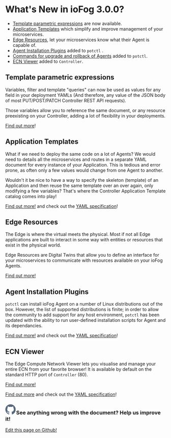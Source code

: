 # What's New in ioFog 3.0.0?

- [Template parametric expressions](../ioFog_3.0/reference-potctl/reference-template-engine) are now available.
- [Application Templates](../ioFog_3.0/applications/application-templates) which simplify and improve management of your microservices.
- [Edge Resources](../ioFog_3.0/agent-management/edge-resources), let your microservices know what their Agent is capable of.
- [Agent Installation Plugins](../ioFog_3.0/platform-deployment/setup-your-agents) added to `potctl` .
- [Commands for upgrade and rollback of Agents](../ioFog_3.0/agent-management/upgrade-rollback) added to `potctl`.
- [ECN Viewer](../ioFog_3.0/reference-controller/ecn-viewer) added to `Controller`.

## Template parametric expressions

Variables, filter and template "queries" can now be used as values for any field in your deployment YAMLs (And therefore, any value of the JSON body of most PUT/POST/PATCH Controller REST API requests).

Those variables allow you to reference the same document, or any resource preexisting on your Controller, adding a lot of flexibility in your deployments.

[Find out more](../ioFog_3.0/reference-potctl/reference-template-engine)!

## Application Templates

What if we need to deploy the same code on a lot of Agents? We would need to details all the microservices and routes in a separate YAML document for every instance of your Application. This is tedious and error prone, as often only a few values would change from one Agent to another.

Wouldn't it be nice to have a way to specify the skeleton (template) of an Application and then reuse the same template over an over again, only modifying a few variables? That's where the Controller Application Template catalog comes into play!

[Find out more!](../ioFog_3.0/applications/application-templates) and check out the [YAML specification](../ioFog_3.0/reference-potctl/reference-application-template)!

## Edge Resources

The Edge is where the virtual meets the physical. Most if not all Edge applications are built to interact in some way with entities or resources that exist in the physical world.

Edge Resources are Digital Twins that allow you to define an interface for your microservices to communicate with resources available on your ioFog Agents.

[Find out more!](../ioFog_3.0/agent-management/edge-resources)

## Agent Installation Plugins

`potctl` can install ioFog Agent on a number of Linux distributions out of the box. However, the list of supported distributions is finite; in order to allow the community to add support for any host environment, `potctl` has been updated with the ability to run user-defined installation scripts for Agent and its dependancies.

[Find out more!](../ioFog_3.0/platform-deployment/setup-your-agents) and check out the [YAML specification](../ioFog_3.0/reference-potctl/reference-agent)!

## ECN Viewer

The Edge Compute Network Viewer lets you visualise and manage your entire ECN from your favorite browser!
It is available by default on the standard HTTP port of `Controller` (80).

[Find out more!](../ioFog_3.0/reference-controller/ecn-viewer)

[Find out more](../ioFog_3.0/platform-deployment/setup-your-agents.html) and check out the [YAML specification](../ioFog_3.0/reference-potctl/reference-agent)!

<aside class="notifications contribute">
  <h3><img src="/images/icos/ico-github.svg" alt="">See anything wrong with the document? Help us improve it!</h3>
  <a href="https://github.com/eclipse-iofog/iofog.org/edit/develop/content/docs/3.0/getting-started/whats-new.md"
    target="_blank">
    <p>Edit this page on Github!</p>
  </a>
</aside>
